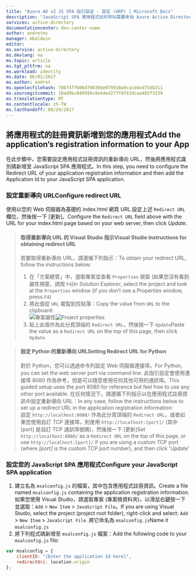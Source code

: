 ```yaml
---
title: "Azure AD v2 JS SPA 指引設定 - 設定 (ARP) | Microsoft Docs"
description: "JavaScript SPA 應用程式如何呼叫需要來自 Azure Active Directory v2 端點 (ARP) 之存取權杖的 API"
services: active-directory
documentationcenter: dev-center-name
author: andretms
manager: mbaldwin
editor: 
ms.service: active-directory
ms.devlang: na
ms.topic: article
ms.tgt_pltfrm: na
ms.workload: identity
ms.date: 06/01/2017
ms.author: andret
ms.openlocfilehash: 708f4ff606d79639de979918a9cacd4ed75db311
ms.sourcegitcommit: 18ad9bc049589c8e44ed277f8f43dcaa483f3339
ms.translationtype: MT
ms.contentlocale: zh-TW
ms.lasthandoff: 08/29/2017
---
```

## <a name="add-the-applications-registration-information-to-your-app"></a><span data-ttu-id="1be30-103">將應用程式的註冊資訊新增到您的應用程式</span><span class="sxs-lookup"><span data-stu-id="1be30-103">Add the application’s registration information to your App</span></span>

<span data-ttu-id="1be30-104">在此步驟中，您需要設定應用程式註冊資訊的重新導向 URL，然後將應用程式識別碼新增至 JavaScript SPA 應用程式。</span><span class="sxs-lookup"><span data-stu-id="1be30-104">In this step, you need to configure the Redirect URL of your application registration information and then add the Application Id to your JavaScript SPA application.</span></span>

### <a name="configure-redirect-url"></a><span data-ttu-id="1be30-105">設定重新導向 URL</span><span class="sxs-lookup"><span data-stu-id="1be30-105">Configure redirect URL</span></span>

<span data-ttu-id="1be30-106">使用以您的 Web 伺服器為基礎的 index.html 網頁 URL 設定上述 `Redirect URL` 欄位，然後按一下 [更新]。</span><span class="sxs-lookup"><span data-stu-id="1be30-106">Configure the `Redirect URL` field above with the URL for your index.html page based on your web server, then click *Update*.</span></span>


> #### <a name="visual-studio-instructions-for-obtaining-redirect-url"></a><span data-ttu-id="1be30-107">取得重新導向 URL 的 Visual Studio 指示</span><span class="sxs-lookup"><span data-stu-id="1be30-107">Visual Studio instructions for obtaining redirect URL</span></span>
> <span data-ttu-id="1be30-108">若要取得重新導向 URL，請遵循下列指示：</span><span class="sxs-lookup"><span data-stu-id="1be30-108">To obtain your redirect URL, follow the instructions below:</span></span>
> 1.    <span data-ttu-id="1be30-109">在「方案總管」中，選取專案並查看 `Properties` 視窗 (如果您沒有看到屬性視窗，請按 `F4`)</span><span class="sxs-lookup"><span data-stu-id="1be30-109">In *Solution Explorer*, select the project and look at the `Properties` window (if you don’t see a Properties window, press `F4`)</span></span>
> 2.    <span data-ttu-id="1be30-110">將此值從 `URL` 複製到剪貼簿：</span><span class="sxs-lookup"><span data-stu-id="1be30-110">Copy the value from `URL` to the clipboard:</span></span><br/> <span data-ttu-id="1be30-111">![專案屬性](media/active-directory-singlepageapp-javascriptspa-configure/vs-project-properties-screenshot.png)</span><span class="sxs-lookup"><span data-stu-id="1be30-111">![Project properties](media/active-directory-singlepageapp-javascriptspa-configure/vs-project-properties-screenshot.png)</span></span><br />
> 3.    <span data-ttu-id="1be30-112">貼上此值作為此分頁頂端的 `Redirect URL`，然後按一下 `Update`</span><span class="sxs-lookup"><span data-stu-id="1be30-112">Paste the value as a `Redirect URL` on the top of this page, then click `Update`</span></span>

<p/>

> #### <a name="setting-redirect-url-for-python"></a><span data-ttu-id="1be30-113">設定 Python 的重新導向 URL</span><span class="sxs-lookup"><span data-stu-id="1be30-113">Setting Redirect URL for Python</span></span>
> <span data-ttu-id="1be30-114">對於 Python，您可以透過命令列設定 Web 伺服器連接埠。</span><span class="sxs-lookup"><span data-stu-id="1be30-114">For Python, you can set the web server port via command line.</span></span> <span data-ttu-id="1be30-115">此指引設定會使用連接埠 8080 作為參考，但是可以隨意使用任何其他可用的通訊埠。</span><span class="sxs-lookup"><span data-stu-id="1be30-115">This guided setup uses the port 8080 for reference but feel free to use any other port available.</span></span> <span data-ttu-id="1be30-116">在任何情況下，請遵循下列指示以在應用程式註冊資訊中設定重新導向 URL：</span><span class="sxs-lookup"><span data-stu-id="1be30-116">In any case, follow the instructions below to set up a redirect URL in the application registration information:</span></span><br/>
> <span data-ttu-id="1be30-117">設定 `http://localhost:8080/` 作為此分頁頂端的 `Redirect URL`，或者如果您使用自訂 TCP 連接埠，則使用 `http://localhost:[port]/` (其中 [port] 是自訂 TCP 通訊埠號碼)，然後按一下 [更新]</span><span class="sxs-lookup"><span data-stu-id="1be30-117">Set `http://localhost:8080/` as a `Redirect URL` on the top of this page, or use `http://localhost:[port]/` if you are using a custom TCP port (where *[port]* is the custom TCP port number), and then click 'Update'</span></span>

### <a name="configure-your-javascript-spa-application"></a><span data-ttu-id="1be30-118">設定您的 JavaScript SPA 應用程式</span><span class="sxs-lookup"><span data-stu-id="1be30-118">Configure your JavaScript SPA application</span></span>

1.  <span data-ttu-id="1be30-119">建立名為 `msalconfig.js` 的檔案，其中包含應用程式註冊資訊。</span><span class="sxs-lookup"><span data-stu-id="1be30-119">Create a file named `msalconfig.js` containing the application registration information.</span></span> <span data-ttu-id="1be30-120">如果您使用 Visual Studio，請選取專案 (專案根資料夾)，以滑鼠右鍵按一下並選取：`Add` > `New Item` > `JavaScript File`。</span><span class="sxs-lookup"><span data-stu-id="1be30-120">If you are using Visual Studio, select the project (project root folder), right-click and select: `Add` > `New Item` > `JavaScript File`.</span></span> <span data-ttu-id="1be30-121">將它命名為 `msalconfig.js`</span><span class="sxs-lookup"><span data-stu-id="1be30-121">Name it `msalconfig.js`</span></span>
2.  <span data-ttu-id="1be30-122">將下列程式碼新增至 `msalconfig.js` 檔案：</span><span class="sxs-lookup"><span data-stu-id="1be30-122">Add the following code to your `msalconfig.js` file:</span></span>

```javascript
var msalconfig = {
    clientID: "[Enter the application Id here]",
    redirectUri: location.origin
};
``` 
